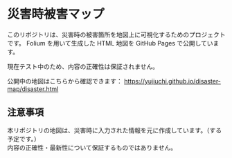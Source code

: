# 災害時被害マップ
このリポジトリは、災害時の被害箇所を地図上に可視化するためのプロジェクトです。
Folium を用いて生成した HTML 地図を GitHub Pages で公開しています。

現在テスト中のため、内容の正確性は保証されません。

公開中の地図はこちらから確認できます：
https://yujiuchi.github.io/disaster-map/disaster.html

## 注意事項
本リポジトリの地図は、災害時に入力された情報を元に作成しています。（する予定です。）  
内容の正確性・最新性について保証するものではありません。


